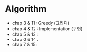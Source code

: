 # Algorithm

- chap 3 & 11 : Greedy (그리디)
- chap 4 & 12 : Implementation (구현)
- chap 5 & 13 : 
- chap 6 & 14 : 
- chap 7 & 15 : 

